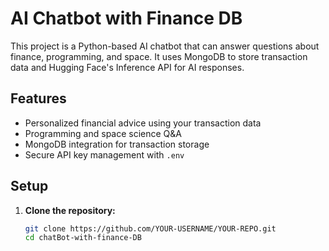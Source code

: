# AI Chatbot with Finance DB

This project is a Python-based AI chatbot that can answer questions about finance, programming, and space. It uses MongoDB to store transaction data and Hugging Face's Inference API for AI responses.

## Features
- Personalized financial advice using your transaction data
- Programming and space science Q&A
- MongoDB integration for transaction storage
- Secure API key management with `.env`

## Setup
1. **Clone the repository:**
   ```bash
   git clone https://github.com/YOUR-USERNAME/YOUR-REPO.git
   cd chatBot-with-finance-DB
